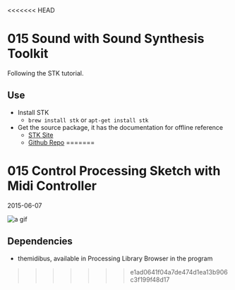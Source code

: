 <<<<<<< HEAD
# 015 Sound with Sound Synthesis Toolkit

Following the STK tutorial.

## Use
* Install STK
  - `brew install stk` or `apt-get install stk`
* Get the source package, it has the documentation for offline reference
  - [STK Site](https://ccrma.stanford.edu/software/stk/download.html)
  - [Github Repo](https://github.com/thestk/stk)
=======
# 015 Control Processing Sketch with Midi Controller
2015-06-07

![a gif](smaller.gif)

## Dependencies
* themidibus, available in Processing Library Browser in the program
>>>>>>> e1ad0641f04a7de474d1ea13b906c3f199f48d17
